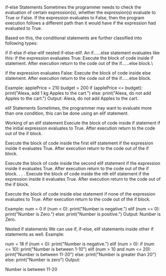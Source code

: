 if-else Statements
Sometimes the programmer needs to check the evaluation of certain expression(s), whether the expression(s) evaluate to True or False. If the expression evaluates to False, then the program execution follows a different path than it would have if the expression had evaluated to True.

Based on this, the conditional statements are further classified into following types:

if
if-else
if-else-elif
nested if-else-elif.
An if……else statement evaluates like this:
if the expression evaluates True:
Execute the block of code inside if statement. After execution return to the code out of the if……else block.\

if the expression evaluates False:
Execute the block of code inside else statement. After execution return to the code out of the if……else block.

Example:
applePrice = 210
budget = 200
if (applePrice <= budget):
print("Alexa, add 1 kg Apples to the cart.")
else:
print("Alexa, do not add Apples to the cart.")
Output:
Alexa, do not add Apples to the cart.

elif Statements
Sometimes, the programmer may want to evaluate more than one condition, this can be done using an elif statement.

Working of an elif statement
Execute the block of code inside if statement if the initial expression evaluates to True. After execution return to the code out of the if block.

Execute the block of code inside the first elif statement if the expression inside it evaluates True. After execution return to the code out of the if block.

Execute the block of code inside the second elif statement if the expression inside it evaluates True. After execution return to the code out of the if block.
.
.
.
Execute the block of code inside the nth elif statement if the expression inside it evaluates True. After execution return to the code out of the if block.

Execute the block of code inside else statement if none of the expression evaluates to True. After execution return to the code out of the if block.

Example:
num = 0
if (num < 0):
print("Number is negative.")
elif (num == 0):
print("Number is Zero.")
else:
print("Number is positive.")
Output:
Number is Zero.

Nested if statements
We can use if, if-else, elif statements inside other if statements as well.
Example:

num = 18
if (num < 0):
print("Number is negative.")
elif (num > 0):
if (num <= 10):
print("Number is between 1-10")
elif (num > 10 and num <= 20):
print("Number is between 11-20")
else:
print("Number is greater than 20")
else:
print("Number is zero")
Output:

Number is between 11-20

